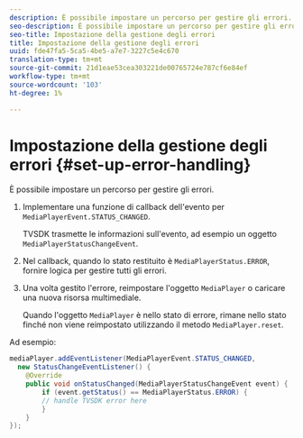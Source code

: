 ```yaml
---
description: È possibile impostare un percorso per gestire gli errori.
seo-description: È possibile impostare un percorso per gestire gli errori.
seo-title: Impostazione della gestione degli errori
title: Impostazione della gestione degli errori
uuid: fde47fa5-5ca5-4be5-a7e7-3227c5e4c670
translation-type: tm+mt
source-git-commit: 21d1eae53cea303221de00765724e787cf6e84ef
workflow-type: tm+mt
source-wordcount: '103'
ht-degree: 1%

---
```



# Impostazione della gestione degli errori {#set-up-error-handling}

È possibile impostare un percorso per gestire gli errori.

1. Implementare una funzione di callback dell&#39;evento per `MediaPlayerEvent.STATUS_CHANGED`.

   TVSDK trasmette le informazioni sull&#39;evento, ad esempio un oggetto `MediaPlayerStatusChangeEvent`.
1. Nel callback, quando lo stato restituito è `MediaPlayerStatus.ERROR`, fornire logica per gestire tutti gli errori.
1. Una volta gestito l&#39;errore, reimpostare l&#39;oggetto `MediaPlayer` o caricare una nuova risorsa multimediale.

   Quando l&#39;oggetto `MediaPlayer` è nello stato di errore, rimane nello stato finché non viene reimpostato utilizzando il metodo `MediaPlayer.reset`.

<!--<a id="example_E74BB605ED08450295B8902F1E4BB8F5"></a>-->

Ad esempio:

```java
mediaPlayer.addEventListener(MediaPlayerEvent.STATUS_CHANGED,  
  new StatusChangeEventListener() { 
    @Override 
    public void onStatusChanged(MediaPlayerStatusChangeEvent event) { 
        if (event.getStatus() == MediaPlayerStatus.ERROR) { 
        // handle TVSDK error here 
        } 
    } 
});
```

